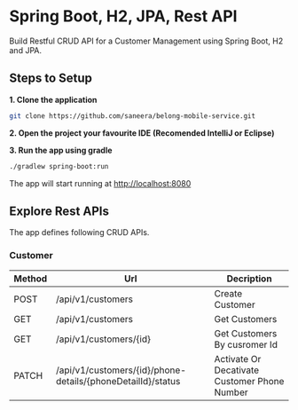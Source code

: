 
# Spring Boot, H2, JPA, Rest API

Build Restful CRUD API for a Customer Management using Spring Boot, H2 and JPA.

## Steps to Setup

**1. Clone the application**

```bash
git clone https://github.com/saneera/belong-mobile-service.git
```

**2. Open the project your favourite IDE (Recomended IntelliJ or Eclipse)**

**3. Run the app using gradle**

```bash
./gradlew spring-boot:run
```
The app will start running at <http://localhost:8080>

## Explore Rest APIs

The app defines following CRUD APIs.

### Customer

| Method | Url                                                         | Decription                                   | 
|--------|-------------------------------------------------------------|----------------------------------------------| 
| POST   | /api/v1/customers                                           | Create Customer                              |
| GET    | /api/v1/customers                                           | Get Customers                                | 
| GET    | /api/v1/customers/{id}                                      | Get Customers By cusromer Id                 | 
| PATCH  | /api/v1/customers/{id}/phone-details/{phoneDetailId}/status | Activate Or Decativate Customer Phone Number |

